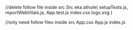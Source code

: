 
//delete follow file inside src
Src eka athule(
               setupTests.js,
               reportWebVitals.js,
               App.test.js
               index.css
               logo.svg
              )
               

//only need follow files inside src
       App.css
       App.js
       index.js  
                 
          